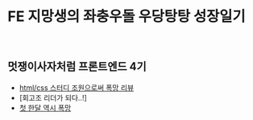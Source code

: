 # FE 지망생의 좌충우돌 우당탕탕 성장일기
<br>

## 멋쟁이사자처럼 프론트엔드 4기 
- [html/css 스터디 조원으로써 폭망 리뷰](https://github.com/kelly121212/TIL/blob/main/LikeLion/html_study_ssul.md)
- [회고조 리더가 되다..!]
 - [첫 한달 역시 폭망](/)

